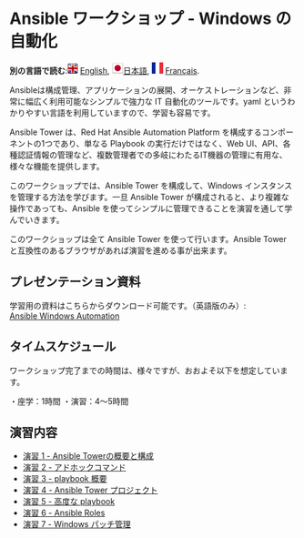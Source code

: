 # Ansible ワークショップ - Windows の自動化

**別の言語で読む**:![uk](../../images/uk.png) [English](readme.md),  ![japan](../../images/japan.png)[日本語](readme.ja.md), ![france](../../images/fr.png) [Français](readme.fr.md).
<br>

Ansibleは構成管理、アプリケーションの展開、オーケストレーションなど、非常に幅広く利用可能なシンプルで強力な IT 自動化のツールです。yaml というわかりやすい言語を利用していますので、学習も容易です。  

Ansible Tower は、Red Hat Ansible Automation Platform を構成するコンポーネントの1つであり、単なる Playbook の実行だけではなく、Web UI、API、各種認証情報の管理など、複数管理者での多岐にわたるIT機器の管理に有用な、様々な機能を提供します。  

このワークショップでは、Ansible Tower を構成して、Windows インスタンスを管理する方法を学びます。一旦 Ansible Tower が構成されると、より複雑な操作であっても、Ansible を使ってシンプルに管理できることを演習を通して学んでいきます。  

このワークショップは全て Ansible Tower を使って行います。Ansible Tower と互換性のあるブラウザがあれば演習を進める事が出来ます。  

## プレゼンテーション資料  

学習用の資料はこちらからダウンロード可能です。（英語版のみ）:  
[Ansible Windows Automation](../../decks/ansible_windows.pdf)

## タイムスケジュール

ワークショップ完了までの時間は、様々ですが、おおよそ以下を想定しています。  

・座学：1時間
・演習：4～5時間

## 演習内容

- [演習 1 - Ansible Towerの概要と構成](1-tower/README.ja.md)
- [演習 2 - アドホックコマンド](2-adhoc/README.ja.md)
- [演習 3 - playbook 概要](3-playbook/README.ja.md)
- [演習 4 - Ansible Tower プロジェクト](4-projects/README.ja.md)
- [演習 5 - 高度な playbook](5-adv-playbook/README.ja.md)
- [演習 6 - Ansible Roles](6-roles/README.ja.md)
- [演習 7 - Windows パッチ管理](7-win-patch/README.ja.md) 

